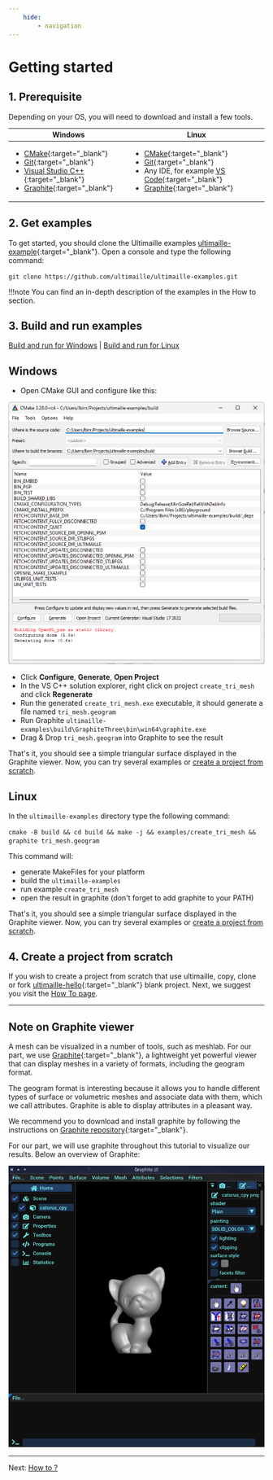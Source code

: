 ```yaml
---
    hide:
        - navigation
---
```


# Getting started

## 1. Prerequisite

Depending on your OS, you will need to download and install a few tools.

| Windows | Linux |
| --- | --- |
| <ul><li>[CMake](https://cmake.org/download/){:target="_blank"}</li><li>[Git](https://git-scm.com/){:target="_blank"}</li><li>[Visual Studio C++](https://visualstudio.microsoft.com/fr/vs/features/cplusplus/){:target="_blank"}</li><li>[Graphite](https://github.com/BrunoLevy/GraphiteThree/releases){:target="_blank"}</li></ul> | <ul><li>[CMake](https://cmake.org/download/){:target="_blank"}</li><li>[Git](https://git-scm.com/){:target="_blank"}</li><li>Any IDE, for example [VS Code](https://code.visualstudio.com/){:target="_blank"}</li><li>[Graphite](https://github.com/BrunoLevy/GraphiteThree){:target="_blank"}</li></ul> |

## 2. Get examples

To get started, you should clone the Ultimaille examples [ultimaille-example](https://github.com/ultimaille/ultimaille-examples){:target="_blank"}. Open a console and type the following command:

`git clone https://github.com/ultimaille/ultimaille-examples.git`

!!!note 
    You can find an in-depth description of the examples in the How to section.

## 3. Build and run examples

[Build and run for Windows](getstarted.md#windows) | [Build and run for Linux](getstarted.md#linux)

## Windows

 - Open CMake GUI and configure like this:

![cmake gui screenshot](assets/cmake-gui-screenshot.png)

 - Click __Configure__, __Generate__, __Open Project__
 - In the VS C++ solution explorer, right click on project `create_tri_mesh` and click __Regenerate__
 - Run the generated `create_tri_mesh.exe` executable, it should generate a file named `tri_mesh.geogram`
 - Run Graphite `ultimaille-examples\build\GraphiteThree\bin\win64\graphite.exe`
 - Drag & Drop `tri_mesh.geogram` into Graphite to see the result

That's it, you should see a simple triangular surface displayed in the Graphite viewer. Now, you can try several examples or [create a project from scratch](getstarted.md#create-a-project-from-scratch).

## Linux

In the `ultimaille-examples` directory type the following command:

`cmake -B build && cd build && make -j && examples/create_tri_mesh && graphite tri_mesh.geogram`

This command will: 

 - generate MakeFiles for your platform
 - build the `ultimaille-examples`
 - run example `create_tri_mesh`
 - open the result in graphite (don't forget to add graphite to your PATH)

That's it, you should see a simple triangular surface displayed in the Graphite viewer. Now, you can try several examples or [create a project from scratch](getstarted.md#create-a-project-from-scratch).

## 4. Create a project from scratch

If you wish to create a project from scratch that use ultimaille, copy, clone or fork [ultimaille-hello](https://github.com/ultimaille/ultimaille-hello){:target="_blank"} blank project. Next, we suggest you visit the [How To page](how_to/index.md).

___

## Note on Graphite viewer

A mesh can be visualized in a number of tools, such as meshlab. For our part, we use [Graphite](https://github.com/BrunoLevy/GraphiteThree){:target="_blank"}, a lightweight yet powerful viewer that can display meshes in a variety of formats, including the geogram format.

The geogram format is interesting because it allows you to handle different types of surface or volumetric meshes and associate data with them, which we call attributes. Graphite is able to display attributes in a pleasant way.

We recommend you to download and install graphite by following the instructions on [Graphite repository](https://github.com/BrunoLevy/GraphiteThree){:target="_blank"}.

For our part, we will use graphite throughout this tutorial to visualize our results. Below an overview of Graphite:

![Graphite screenshot](assets/graphite_screenshot.png "Graphite")

____
Next: [How to ?](how_to/index.md)